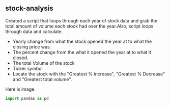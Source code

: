 ## stock-analysis

Created a script that loops through each year of stock data and grab the total amount of volume each stock had over the year.Also, script loops through data and calculate.
  
  * Yearly change from what the stock opened the year at to what the closing price was.
  * The percent change from the what it opened the year at to what it closed.
  * The total Volume of the stock
  * Ticker symbol
  * Locate the stock with the "Greatest % increase", "Greatest % Decrease" and "Greatest total volume".


Here is image:



```python
import pandas as pd
```

